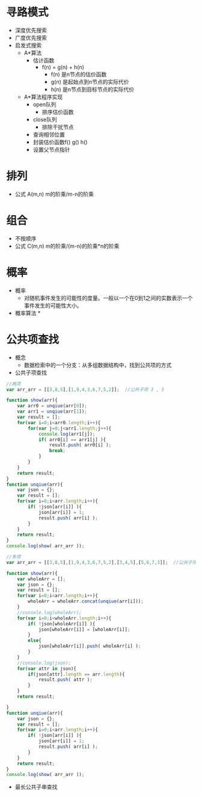 # 寻路模式
 - 深度优先搜索
 - 广度优先搜索
 - 启发式搜索
   * A*算法
     - 估计函数
       * f(n) = g(n) + h(n)
         - f(n) 是n节点的估价函数
         - g(n) 是起始点到n节点的实际代价
         - h(n) 是n节点到目标节点的实际代价
   * A*算法程序实现
     - open队列
       * 排序估价函数
     - close队列
       * 排除干扰节点
     - 查询相邻位置
     - 封装估价函数f() g() h()
     - 设置父节点指针

# 排列
 - 公式 A(m,n)   m的阶乘/m-n的阶乘

# 组合
-  不按顺序
- 公式 C(m,n)  m的阶乘/(m-n)的阶乘*n的阶乘

# 概率
 - 概率
   * 对随机事件发生的可能性的度量。一般以一个在0到1之间的实数表示一个事件发生的可能性大小。
 - 概率算法
   *

# 公共项查找
- 概念
    * 数据检索中的一个分支：从多组数据结构中，找到公共项的方式
- 公共子项查找
```javascript
//两项
var arr_arr = [[3,8,5],[1,9,4,3,6,7,5,2]];  //公共子项 3 , 5

function show(arr){
	var arr0 = unqiue(arr[0]);
	var arr1 = unqiue(arr[1]);
	var result = [];
	for(var i=0;i<arr0.length;i++){
		for(var j=0;j<arr1.length;j++){
			console.log(arr1[j]);
			if( arr0[i] == arr1[j] ){
				result.push( arr0[i] );
				break;
			}
		}
	}
	return result;
}
function unqiue(arr){
	var json = {};
	var result = [];
	for(var i=0;i<arr.length;i++){
		if( !json[arr[i]] ){
			json[arr[i]] = 1;
			result.push( arr[i] );
		}
	}
	return result;
}
console.log(show( arr_arr ));

//多项
var arr_arr = [[3,8,5],[1,9,4,3,6,7,5,2],[3,4,5],[5,6,7,3]];  //公共子项 3 , 5

function show(arr){
	var wholeArr = [];
	var json = {};
	var result = [];
	for(var i=0;i<arr.length;i++){
		wholeArr = wholeArr.concat(unqiue(arr[i]));
	}
	//console.log(wholeArr);
	for(var i=0;i<wholeArr.length;i++){
		if( !json[wholeArr[i]] ){
			json[wholeArr[i]] = [wholeArr[i]];
		}
		else{
			json[wholeArr[i]].push( wholeArr[i] );
		}
	}
	//console.log(json);
	for(var attr in json){
		if(json[attr].length == arr.length){
			result.push( attr );
		}
	}
	return result;

}
function unqiue(arr){
	var json = {};
	var result = [];
	for(var i=0;i<arr.length;i++){
		if( !json[arr[i]] ){
			json[arr[i]] = 1;
			result.push( arr[i] );
		}
	}
	return result;
}
console.log(show( arr_arr ));
```
- 最长公共子串查找
